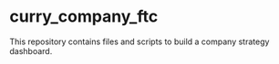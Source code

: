 # curry_company_ftc
This repository contains files and scripts to build a company strategy dashboard.
